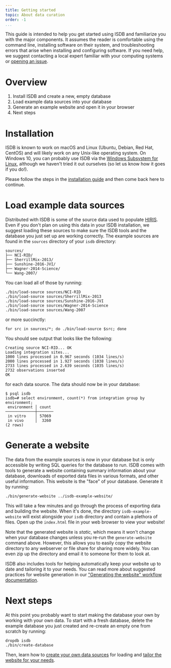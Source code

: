 ```yaml
---
title: Getting started
topic: About data curation
order: -1
...
```


This guide is intended to help you get started using ISDB and familiarize you
with the major components.  It assumes the reader is comfortable using the
command line, installing software on their system, and troubleshooting errors
that arise when installing and configuring software.  If you need help, we
suggest contacting a local expert familiar with your computing systems or
[opening an issue][].

[opening an issue]: https://github.com/MullinsLab/ISDB/issues/new?labels=question&title=Help+getting+started


# Overview

1. Install ISDB and create a new, empty database
2. Load example data sources into your database
3. Generate an example website and open it in your browser
4. Next steps


# Installation

ISDB is known to work on macOS and Linux (Ubuntu, Debian, Red Hat, CentOS) and
will likely work on any Unix-like operating system.  On Windows 10, you can
probably use ISDB via the [Windows Subsystem for Linux][], although we haven't
tried it out ourselves (so let us know how it goes if you do!).

Please follow the steps in the [installation guide](Install.md) and then come
back here to continue.

[Windows Subsystem for Linux]: https://docs.microsoft.com/en-us/windows/wsl/about


# Load example data sources

Distributed with ISDB is some of the source data used to populate
[HIRIS](https://mullinslab.microbiol.washington.edu/hiris/). Even if you don't
plan on using this data in your ISDB installation, we suggest loading these
sources to make sure the ISDB tools and the database you just set up are
working correctly.  The example sources are found in the `sources` directory of
your `isdb` directory:

    sources/
    ├── NCI-RID/
    ├── SherrillMix-2013/
    ├── Sunshine-2016-JVI/
    ├── Wagner-2014-Science/
    └── Wang-2007/

You can load all of those by running:

    ./bin/load-source sources/NCI-RID
    ./bin/load-source sources/SherrillMix-2013
    ./bin/load-source sources/Sunshine-2016-JVI
    ./bin/load-source sources/Wagner-2014-Science
    ./bin/load-source sources/Wang-2007

or more succinctly:

    for src in sources/*; do ./bin/load-source $src; done

You should see output that looks like the following:

    Creating source NCI-RID... OK
    Loading integration sites...
    1000 lines processed in 0.967 seconds (1034 lines/s)
    2000 lines processed in 1.927 seconds (1038 lines/s)
    2733 lines processed in 2.639 seconds (1035 lines/s)
    2732 observations inserted
    OK

for each data source.  The data should now be in your database:

    $ psql isdb
    isdb=# select environment, count(*) from integration group by environment;
     environment │ count
    ─────────────┼───────
     in vitro    │ 57069
     in vivo     │  3260
    (2 rows)


# Generate a website

The data from the example sources is now in your database but is only
accessible by writing SQL queries for the database to run.  ISDB comes with
tools to generate a website containing summary information about your database,
downloads of exported data files in various formats, and other useful
information.  This website is the "face" of your database.  Generate it by
running:

    ./bin/generate-website ../isdb-example-website/

This will take a few minutes and go through the process of exporting data and
building the website.  When it's done, the directory `isdb-example-website`
will exist alongside your `isdb` directory and contain a plethora of files.
Open up the `index.html` file in your web browser to view your website!

Note that the generated website is _static_, which means it won't change when
your database changes unless you re-run the `generate-website` command above.
However, this allows you to easily copy the website directory to any webserver
or file share for sharing more widely.  You can even zip up the directory and
email it to someone for them to look at.

ISDB also includes tools for helping automatically keep your website up to date
and tailoring it to your needs.  You can read more about suggested practices
for website generation in our ["Generating the website" workflow
documentation](Workflows.md#generating-the-website).


# Next steps

At this point you probably want to start making the database your own by
working with your own data.  To start with a fresh database, delete the example
database you just created and re-create an empty one from scratch by running:

    dropdb isdb
    ./bin/create-database

Then, learn how to [create your own data sources](Sources.md) for loading and
[tailor the website for your needs](Website.md).
